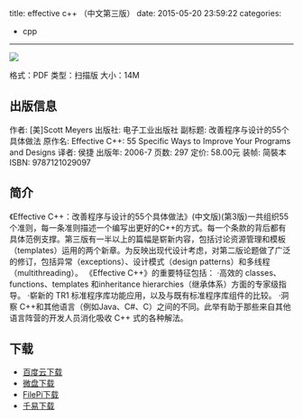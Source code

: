 title: effective c++ （中文第三版）
date: 2015-05-20 23:59:22
categories:
  - cpp
---

![](http://img3.douban.com/lpic/s1764864.jpg)

格式：PDF
类型：扫描版
大小：14M

<!--more-->

## 出版信息 ##

作者: [美]Scott Meyers 
出版社: 电子工业出版社
副标题: 改善程序与设计的55个具体做法
原作名: Effective C++: 55 Specific Ways to Improve Your Programs and Designs
译者: 侯捷 
出版年: 2006-7
页数: 297
定价: 58.00元
装帧: 简裝本
ISBN: 9787121029097

## 简介 ##

《Effective C++：改善程序与设计的55个具体做法》(中文版)(第3版)一共组织55个准则，每一条准则描述一个编写出更好的C++的方式。每一个条款的背后都有具体范例支撑。第三版有一半以上的篇幅是崭新内容，包括讨论资源管理和模板（templates）运用的两个新章。为反映出现代设计考虑，对第二版论题做了广泛的修订，包括异常（exceptions）、设计模式（design patterns）和多线程（multithreading）。
《Effective C++》的重要特征包括：
·高效的 classes、functions、templates 和inheritance hierarchies（继承体系）方面的专家级指导。
·崭新的 TR1 标准程序库功能应用，以及与既有标准程序库组件的比较。
·洞察 C++和其他语言（例如Java、C#、C）之间的不同。此举有助于那些来自其他语言阵营的开发人员消化吸收 C++ 式的各种解法。

## 下载 ##

+ [百度云下载](http://pan.baidu.com/s/1i3iryz7)
+ [微盘下载](http://vdisk.weibo.com/s/aADaW4YREXBIU)
+ [FilePi下载](http://filepi.com/i/YePCeJp)
+ [千易下载](http://1000eb.com/1gg1u)
